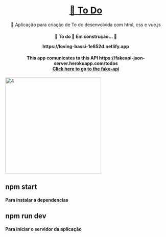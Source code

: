 <h1 align="center" ><a href="https://loving-bassi-1e652d.netlify.app">🔗 To Do</a></h1>
<p align="center">🚀 Aplicação para criação de To do desenvolvida com html, css e vue.js</p>

<h4 align="center"> 
	🚧  To do 🚀 Em construção...  🚧
	<p>https://loving-bassi-1e652d.netlify.app</p>
</h4>
<h4 align="center"> 
	This app comunicates to this API https://fakeapi-json-server.herokuapp.com/todos<br>
	<a href="https://github.com/mizaelalves/fake-api">Click here to go to the fake-api</a>
</h4>
<a href="https://ibb.co/YTKvmTZ"><img src="https://i.ibb.co/tPNygPX/4.png" alt="4" border="0" width="300px"></a>
<h2>
	npm start
	<h4>Para instalar a dependencias<h4>
<h2>

<h2>
	npm run dev
	<h4>Para iniciar o servidor da aplicação<h4>
<h2>

